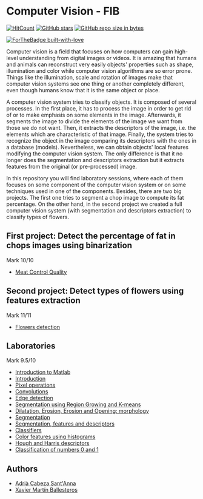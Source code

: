 # Computer Vision - FIB

[![HitCount](http://hits.dwyl.io/VC/VC.svg)](http://hits.dwyl.io/xmartin46/VC)
[![GitHub stars](https://img.shields.io/github/stars/xmartin46/Computer-Vision.svg)](https://GitHub.com/xmartin46/VC/stargazers/)
[![GitHub repo size in bytes](https://img.shields.io/github/repo-size/xmartin46/Computer-Vision.svg?color=yellow)](https://github.com/xmartin46/Computer-Vision)


[![ForTheBadge built-with-love](http://ForTheBadge.com/images/badges/built-with-love.svg)](https://github.com/xmartin46/Computer-Vision)

Computer vision is a field that focuses on how computers can gain high-level understanding from digital images or videos. It is amazing that humans and animals can reconstruct very easily objects' properties such as shape, illumination and color while computer vision algorithms are so error prone. Things like the illumination, scale and rotation of images make that computer vision systems see one thing or another completely different, even though humans know that it is the same object or place.

A computer vision system tries to classify objects. It is composed of several processes. In the first place, it has to process the image in order to get rid of or to make emphasis on some elements in the image. Afterwards, it segments the image to divide the elements of the image we want from those we do not want. Then, it extracts the descriptors of the image, i.e. the elements which are characteristic of that image. Finally, the system tries to recognize the object in the image comparing its descriptors with the ones in a database (models). Nevertheless, we can obtain objects' local features modifying the computer vision system. The only difference is that it no longer does the segmentation and descriptors extraction but it extracts features from the original (or pre-processed) image.

In this repository you will find laboratory sessions, where each of them focuses on some component of the computer vision system or on some techniques used in one of the components. Besides, there are two big projects. The first one tries to segment a chop image to compute its fat percentage. On the other hand, in the second project we created a full computer vision system (with segmentation and descriptors extraction) to classify types of flowers.

## First project: Detect the percentage of fat in chops images using binarization 
Mark 10/10
- [Meat Control Quality](https://github.com/xmartin46/VC/blob/master/Practica1/Deliverable/deliverable.pdf)

## Second project: Detect types of flowers using features extraction
Mark 11/11
- [Flowers detection](https://github.com/xmartin46/VC/blob/master/Practica2/Deliverable/deliverable.pdf)


## Laboratories 
Mark 9.5/10
- [Introduction to Matlab](https://github.com/xmartin46/VC/blob/master/S1/Practica_0/Practica0.pdf)
- [Introduction](https://github.com/xmartin46/VC/blob/master/S1/Sessio1.pdf)
- [Pixel operations](https://github.com/xmartin46/VC/blob/master/S2/Sessio2.pdf)
- [Convolutions](https://github.com/xmartin46/VC/blob/master/S3/Sessio3.pdf)
- [Edge detection](https://github.com/xmartin46/VC/blob/master/S4/Sessio4.pdf)
- [Segmentation using Region Growing and K-means](https://github.com/xmartin46/VC/blob/master/S5/Sessio5.pdf)
- [Dilatation, Erosion, Erosion and Opening: morphology ](https://github.com/xmartin46/VC/blob/master/S6/Sessio6.pdf)
- [Segmentation](https://github.com/xmartin46/VC/blob/master/S7/S7_Entregable.pdf)
- [Segmentation, features and descriptors](https://github.com/xmartin46/VC/blob/master/S8/Sessio8.pdf)
- [Classifiers](https://github.com/xmartin46/VC/blob/master/S9/Sessio9.pdf)
- [Color features using histograms](https://github.com/xmartin46/VC/blob/master/S10/Sessio10.pdf)
- [Hough and Harris descriptors](https://github.com/xmartin46/VC/blob/master/S11/Sessio11.pdf)
- [Classification of numbers 0 and 1](https://github.com/xmartin46/VC/blob/master/S12/Sessio12_classificacio_0_i_1.pdf)

## Authors
- [Adrià Cabeza Sant'Anna](https://github.com/adriacabeza)
- [Xavier Martín Ballesteros](https://github.com/xmartin46)
